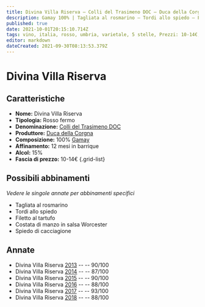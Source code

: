 ```yaml
---
title: Divina Villa Riserva – Colli del Trasimeno DOC – Duca della Corgna – Umbria (IT) – 10-14€ – 3★-5★
description: Gamay 100% | Tagliata al rosmarino – Tordi allo spiedo – Filetto al tartufo – Costata di manzo – Spiedo di cacciagione
published: true
date: 2021-10-01T20:15:10.714Z
tags: vino, italia, rosso, umbria, varietale, 5 stelle, Prezzi: 10-14€, gamay, tagliata al rosmarino, tordi allo spiedo, filetto al tartufo, costata di manzo, spiedo di cacciagione
editor: markdown
dateCreated: 2021-09-30T08:13:53.379Z
---
```


 # Divina Villa Riserva

## Caratteristiche
- **Nome:** Divina Villa Riserva
- **Tipologia:** Rosso fermo
- **Denominazione:** [Colli del Trasimeno DOC](/denominazioni/Italia/Umbria/DOC/Colli-del-Trasimeno)
- **Produttore:** [Duca della Corgna](/produttori/Italia/Piemonte/Duca-della-Corgna)
- **Composizione:** 100% [Gamay](/vitigni/Francia/bacca-nera/Gamay)
- **Affinamento:** 12 mesi in barrique
- **Alcol:** 15%
- **Fascia di prezzo:** 10-14€
{.grid-list}



## Possibili abbinamenti
*Vedere le singole annate per abbinamenti specifici*

- Tagliata al rosmarino
- Tordi allo spiedo
- Filetto al tartufo
- Costata di manzo in salsa Worcester
- Spiedo di cacciagione

## Annate
- Divina Villa Riserva [2013](vini/Italia/Piemonte/Duca-della-Corgna/Divina-Villa-Riserva/2013) -- <span class="star-4"></span> -- 90/100
- Divina Villa Riserva [2014](vini/Italia/Piemonte/Duca-della-Corgna/Divina-Villa-Riserva/2014) -- <span class="star-3"></span> -- 87/100
- Divina Villa Riserva [2015](vini/Italia/Piemonte/Duca-della-Corgna/Divina-Villa-Riserva/2015) -- <span class="star-4"></span> -- 90/100
- Divina Villa Riserva [2016](vini/Italia/Piemonte/Duca-della-Corgna/Divina-Villa-Riserva/2016) -- <span class="star-3"></span> -- 88/100
- Divina Villa Riserva [2017](vini/Italia/Piemonte/Duca-della-Corgna/Divina-Villa-Riserva/2017) -- <span class="star-5"></span> -- 93/100
- Divina Villa Riserva [2018](vini/Italia/Piemonte/Duca-della-Corgna/Divina-Villa-Riserva/2018) -- <span class="star-3"></span> -- 88/100